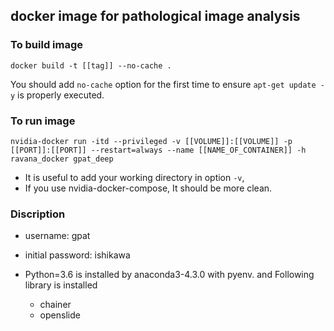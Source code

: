 
## docker image for pathological image analysis

###  To build image
```
docker build -t [[tag]] --no-cache .
```
You should add `no-cache` option for the first time to ensure `apt-get update -y` is properly executed.

### To run image
```
nvidia-docker run -itd --privileged -v [[VOLUME]]:[[VOLUME]] -p [[PORT]]:[[PORT]] --restart=always --name [[NAME_OF_CONTAINER]] -h ravana_docker gpat_deep
```
- It is useful to add your working directory in option `-v`, 
- If you use nvidia-docker-compose, It should be more clean.

### Discription

- username: gpat
- initial password: ishikawa

- Python=3.6 is installed by anaconda3-4.3.0 with pyenv. and Following library is installed
    - chainer
    - openslide


